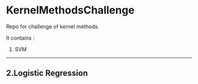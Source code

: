 # KernelMethodsChallenge
Repo for challenge of kernel methods. 


It contains :

1. SVM
-------

2.Logistic Regression
----------------------
